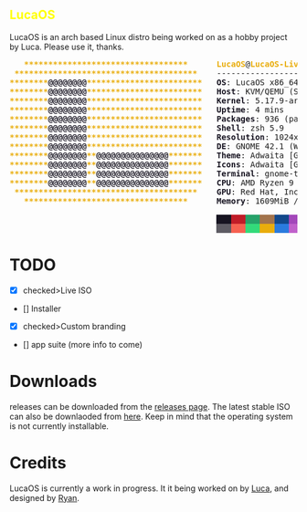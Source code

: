 ## <span style="color:yellow">LucaOS</span>

LucaOS is an arch based Linux distro being worked on as a hobby project by Luca. Please use it, thanks.

<pre><font color="#E9AD0C"><b>   **********************************</b></font>      <font color="#E9AD0C"><b>LucaOS</b></font>@<font color="#E9AD0C"><b>LucaOS-Live</b></font> 
<font color="#E9AD0C"><b> **************************************</b></font>    ------------------ 
<font color="#E9AD0C"><b>********</b></font><font color="#171421"><b>@@@@@@@@</b></font><font color="#E9AD0C"><b>************************</b></font>   <font color="#171421"><b>OS</b></font>: LucaOS x86_64 
<font color="#E9AD0C"><b>********</b></font><font color="#171421"><b>@@@@@@@@</b></font><font color="#E9AD0C"><b>************************</b></font>   <font color="#171421"><b>Host</b></font>: KVM/QEMU (Standard PC (Q35 + ICH9, 2009) pc-q35-7.0) 
<font color="#E9AD0C"><b>********</b></font><font color="#171421"><b>@@@@@@@@</b></font><font color="#E9AD0C"><b>************************</b></font>   <font color="#171421"><b>Kernel</b></font>: 5.17.9-arch1-1 
<font color="#E9AD0C"><b>********</b></font><font color="#171421"><b>@@@@@@@@</b></font><font color="#E9AD0C"><b>************************</b></font>   <font color="#171421"><b>Uptime</b></font>: 4 mins 
<font color="#E9AD0C"><b>********</b></font><font color="#171421"><b>@@@@@@@@</b></font><font color="#E9AD0C"><b>************************</b></font>   <font color="#171421"><b>Packages</b></font>: 936 (pacman) 
<font color="#E9AD0C"><b>********</b></font><font color="#171421"><b>@@@@@@@@</b></font><font color="#E9AD0C"><b>************************</b></font>   <font color="#171421"><b>Shell</b></font>: zsh 5.9 
<font color="#E9AD0C"><b>********</b></font><font color="#171421"><b>@@@@@@@@</b></font><font color="#E9AD0C"><b>************************</b></font>   <font color="#171421"><b>Resolution</b></font>: 1024x768 
<font color="#E9AD0C"><b>********</b></font><font color="#171421"><b>@@@@@@@@</b></font><font color="#E9AD0C"><b>************************</b></font>   <font color="#171421"><b>DE</b></font>: GNOME 42.1 (Wayland) 
<font color="#E9AD0C"><b>********</b></font><font color="#171421"><b>@@@@@@@@</b></font><font color="#E9AD0C"><b>**</b></font><font color="#171421"><b>@@@@@@@@@@@@@@@</b></font><font color="#E9AD0C"><b>*******</b></font>   <font color="#171421"><b>Theme</b></font>: Adwaita [GTK2/3] 
<font color="#E9AD0C"><b>********</b></font><font color="#171421"><b>@@@@@@@@</b></font><font color="#E9AD0C"><b>**</b></font><font color="#171421"><b>@@@@@@@@@@@@@@@</b></font><font color="#E9AD0C"><b>*******</b></font>   <font color="#171421"><b>Icons</b></font>: Adwaita [GTK2/3] 
<font color="#E9AD0C"><b>********</b></font><font color="#171421"><b>@@@@@@@@</b></font><font color="#E9AD0C"><b>**</b></font><font color="#171421"><b>@@@@@@@@@@@@@@@</b></font><font color="#E9AD0C"><b>*******</b></font>   <font color="#171421"><b>Terminal</b></font>: gnome-terminal 
<font color="#E9AD0C"><b>********</b></font><font color="#171421"><b>@@@@@@@@</b></font><font color="#E9AD0C"><b>**</b></font><font color="#171421"><b>@@@@@@@@@@@@@@@</b></font><font color="#E9AD0C"><b>*******</b></font>   <font color="#171421"><b>CPU</b></font>: AMD Ryzen 9 3900X (8) @ 3.799GHz 
<font color="#E9AD0C"><b> **************************************</b></font>    <font color="#171421"><b>GPU</b></font>: Red Hat, Inc. QEMU Virtual Machine 
<font color="#E9AD0C"><b>   **********************************</b></font>      <font color="#171421"><b>Memory</b></font>: 1609MiB / 7947MiB 

                                           <span style="background-color:#171421"><font color="#171421">   </font></span><span style="background-color:#C01C28"><font color="#C01C28">   </font></span><span style="background-color:#26A269"><font color="#26A269">   </font></span><span style="background-color:#A2734C"><font color="#A2734C">   </font></span><span style="background-color:#12488B"><font color="#12488B">   </font></span><span style="background-color:#A347BA"><font color="#A347BA">   </font></span><span style="background-color:#2AA1B3"><font color="#2AA1B3">   </font></span><span style="background-color:#D0CFCC"><font color="#D0CFCC">   </font></span>
                                           <span style="background-color:#5E5C64"><font color="#5E5C64">   </font></span><span style="background-color:#F66151"><font color="#F66151">   </font></span><span style="background-color:#33DA7A"><font color="#33DA7A">   </font></span><span style="background-color:#E9AD0C"><font color="#E9AD0C">   </font></span><span style="background-color:#2A7BDE"><font color="#2A7BDE">   </font></span><span style="background-color:#C061CB"><font color="#C061CB">   </font></span><span style="background-color:#33C7DE"><font color="#33C7DE">   </font></span><span style="background-color:#FFFFFF"><font color="#FFFFFF">   </font></span>
</pre>

# TODO
- [x] checked>Live ISO
- [] Installer
- [x] checked>Custom branding
- [] app suite (more info to come)


# Downloads
releases can be downloaded from the [releases page](https://github.com/jumpers775/LucaLive/releases). The latest stable ISO can also be downlaoded from [here](https://github.com/jumpers775/LucaLive/releases/download/1.0.0/LucaOS-2022.05.27-x86_64.iso). Keep in mind that the operating system is not currently installable.



# Credits
LucaOS is currently a work in progress. It it being worked on by [Luca](https://github.com/jumpers775), and designed by [Ryan](https://github.com/ryanss0711).
